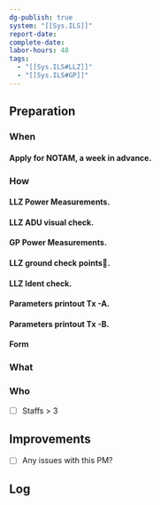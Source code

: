 ```yaml
---
dg-publish: true
system: "[[Sys.ILS]]"
report-date: 
complete-date: 
labor-hours: 48
tags:
  - "[[Sys.ILS#LLZ]]"
  - "[[Sys.ILS#GP]]"
---
```


## Preparation
### When
#### Apply for NOTAM, a week in advance.
### How
#### LLZ Power Measurements. 
#### LLZ ADU visual check.
#### GP Power Measurements. 
#### LLZ ground check points🚗.
#### LLZ Ident check.
#### Parameters printout Tx -A.
#### Parameters printout Tx -B.
#### Form
### What
### Who
- [ ] Staffs > 3
## Improvements
- [ ] Any issues with this PM?

## Log

